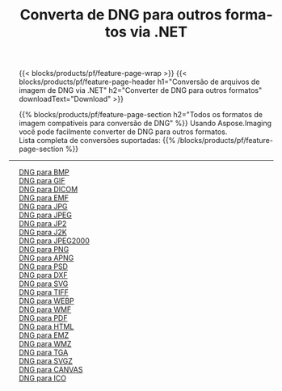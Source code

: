 ﻿---
title: Converta de DNG para outros formatos via .NET 
weight: 3920
url: /pt/net/conversion/from/dng 
lang: pt
langdirlevel: 2
locales: zh-hans,ja,it,ru,de,es,fr,nl,id,lt,pl,pt,vi,tr,ko,zh-hant,ar,hi,th,sv,cs,uk,he
description: Usando Aspose.Imaging você pode facilmente converter de DNG para outros formatos
---

{{< blocks/products/pf/feature-page-wrap >}}
{{< blocks/products/pf/feature-page-header h1="Conversão de arquivos de imagem de DNG via .NET" h2="Converter de DNG para outros formatos" downloadText="Download" >}}


{{% blocks/products/pf/feature-page-section  h2="Todos os formatos de imagem compatíveis para conversão de DNG" %}}
Usando Aspose.Imaging você pode facilmente converter de DNG para outros formatos.
<br/>
Lista completa de conversões suportadas:
{{% /blocks/products/pf/feature-page-section %}}
<div class="container-fluid productfamilypage bg-gray">
    <div class="convertypes bg-gray agp-content section">
        <div class="container">
		<hr style="margin-left:-20px;"/>
		<div class="row other-converters">
		    <div class='col-md-2 other-converter remove-lp remove-rp'><a href="/imaging/pt/net/conversion/dng-to-bmp" >DNG para BMP</a></div><div class='col-md-2 other-converter remove-lp remove-rp'><a href="/imaging/pt/net/conversion/dng-to-gif" >DNG para GIF</a></div><div class='col-md-2 other-converter remove-lp remove-rp'><a href="/imaging/pt/net/conversion/dng-to-dicom" >DNG para DICOM</a></div><div class='col-md-2 other-converter remove-lp remove-rp'><a href="/imaging/pt/net/conversion/dng-to-emf" >DNG para EMF</a></div><div class='col-md-2 other-converter remove-lp remove-rp'><a href="/imaging/pt/net/conversion/dng-to-jpg" >DNG para JPG</a></div><div class='col-md-2 other-converter remove-lp remove-rp'><a href="/imaging/pt/net/conversion/dng-to-jpeg" >DNG para JPEG</a></div><div class='col-md-2 other-converter remove-lp remove-rp'><a href="/imaging/pt/net/conversion/dng-to-jp2" >DNG para JP2</a></div><div class='col-md-2 other-converter remove-lp remove-rp'><a href="/imaging/pt/net/conversion/dng-to-j2k" >DNG para J2K</a></div><div class='col-md-2 other-converter remove-lp remove-rp'><a href="/imaging/pt/net/conversion/dng-to-jpeg2000" >DNG para JPEG2000</a></div><div class='col-md-2 other-converter remove-lp remove-rp'><a href="/imaging/pt/net/conversion/dng-to-png" >DNG para PNG</a></div><div class='col-md-2 other-converter remove-lp remove-rp'><a href="/imaging/pt/net/conversion/dng-to-apng" >DNG para APNG</a></div><div class='col-md-2 other-converter remove-lp remove-rp'><a href="/imaging/pt/net/conversion/dng-to-psd" >DNG para PSD</a></div><div class='col-md-2 other-converter remove-lp remove-rp'><a href="/imaging/pt/net/conversion/dng-to-dxf" >DNG para DXF</a></div><div class='col-md-2 other-converter remove-lp remove-rp'><a href="/imaging/pt/net/conversion/dng-to-svg" >DNG para SVG</a></div><div class='col-md-2 other-converter remove-lp remove-rp'><a href="/imaging/pt/net/conversion/dng-to-tiff" >DNG para TIFF</a></div><div class='col-md-2 other-converter remove-lp remove-rp'><a href="/imaging/pt/net/conversion/dng-to-webp" >DNG para WEBP</a></div><div class='col-md-2 other-converter remove-lp remove-rp'><a href="/imaging/pt/net/conversion/dng-to-wmf" >DNG para WMF</a></div><div class='col-md-2 other-converter remove-lp remove-rp'><a href="/imaging/pt/net/conversion/dng-to-pdf" >DNG para PDF</a></div><div class='col-md-2 other-converter remove-lp remove-rp'><a href="/imaging/pt/net/conversion/dng-to-html" >DNG para HTML</a></div><div class='col-md-2 other-converter remove-lp remove-rp'><a href="/imaging/pt/net/conversion/dng-to-emz" >DNG para EMZ</a></div><div class='col-md-2 other-converter remove-lp remove-rp'><a href="/imaging/pt/net/conversion/dng-to-wmz" >DNG para WMZ</a></div><div class='col-md-2 other-converter remove-lp remove-rp'><a href="/imaging/pt/net/conversion/dng-to-tga" >DNG para TGA</a></div><div class='col-md-2 other-converter remove-lp remove-rp'><a href="/imaging/pt/net/conversion/dng-to-svgz" >DNG para SVGZ</a></div><div class='col-md-2 other-converter remove-lp remove-rp'><a href="/imaging/pt/net/conversion/dng-to-canvas" >DNG para CANVAS</a></div><div class='col-md-2 other-converter remove-lp remove-rp'><a href="/imaging/pt/net/conversion/dng-to-ico" >DNG para ICO</a></div>
                </div>
        </div>
    </div>
</div>
<br/>

